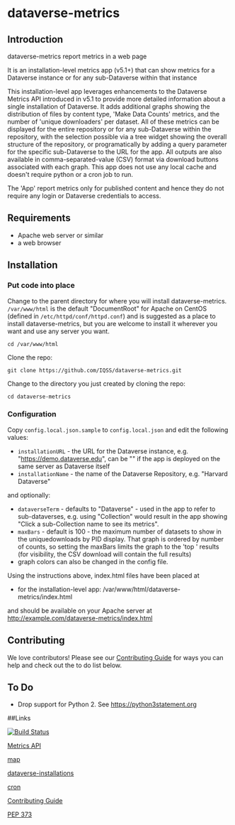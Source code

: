 # dataverse-metrics

## Introduction

dataverse-metrics report metrics in a web page

It is an installation-level metrics app (v5.1+) that can show metrics for a Dataverse instance or for any sub-Dataverse within that instance


This installation-level app leverages enhancements to the Dataverse Metrics API introduced in v5.1 to provide more detailed information about a single installation of Dataverse. It adds additional graphs showing the distribution of files by content type, 'Make Data Counts' metrics, and the number of 'unique downloaders' per dataset. All of these metrics can be displayed for the entire repository or for any sub-Dataverse within the repository, with the selection possible via a tree widget showing the overall structure of the repository, or programatically by adding a query parameter for the specific sub-Dataverse to the URL for the app. All outputs are also available in comma-separated-value (CSV) format via download buttons associated with each graph. This app does not use any local cache and doesn't require python or a cron job to run.

The 'App' report metrics only for published content and hence they do not require any login or Dataverse credentials to access.

## Requirements

- Apache web server or similar
- a web browser

## Installation

### Put code into place

Change to the parent directory for where you will install dataverse-metrics. `/var/www/html` is the default "DocumentRoot" for Apache on CentOS (defined in `/etc/httpd/conf/httpd.conf`) and is suggested as a place to install dataverse-metrics, but you are welcome to install it wherever you want and use any server you want.

    cd /var/www/html

Clone the repo:

    git clone https://github.com/IQSS/dataverse-metrics.git

Change to the directory you just created by cloning the repo:

    cd dataverse-metrics

### Configuration

Copy `config.local.json.sample` to `config.local.json` and edit the following values:

- `installationURL` - the URL for the Dataverse instance, e.g. "https://demo.dataverse.edu", can be "" if the app is deployed on the same server as Dataverse itself
- `installationName` - the name of the Dataverse Repository, e.g. "Harvard Dataverse"

and optionally:

-  `dataverseTerm` - defaults to "Dataverse" - used in the app to refer to sub-dataverses, e.g. using "Collection" would result in the app showing "Click a sub-Collection name to see its metrics".
-  `maxBars` - default is 100 - the maximum number of datasets to show in the uniquedownloads by PID display. That graph is ordered by number of counts, so setting the maxBars limits the graph to the 'top <N>' results (for visibility, the CSV download will contain the full results)
- graph colors can also be changed in the config file.


Using the instructions above, index.html files have been placed at 

- for the installation-level app: /var/www/html/dataverse-metrics/index.html

and should be available on your Apache server at http://example.com/dataverse-metrics/index.html

## Contributing

We love contributors! Please see our [Contributing Guide](CONTRIBUTING.md) for ways you can help and check out the to do list below.

## To Do

- Drop support for Python 2. See https://python3statement.org

##Links

[![Build Status](https://travis-ci.org/IQSS/dataverse-metrics.svg?branch=master)](https://travis-ci.org/IQSS/dataverse-metrics)

[Metrics API](http://guides.dataverse.org/en/latest/api/metrics.html)

[map](https://dataverse.org/installations)

[dataverse-installations](https://github.com/IQSS/dataverse-installations)

[cron](https://en.wikipedia.org/wiki/Cron)

[Contributing Guide](CONTRIBUTING.md)

[PEP 373](https://www.python.org/dev/peps/pep-0373/)
